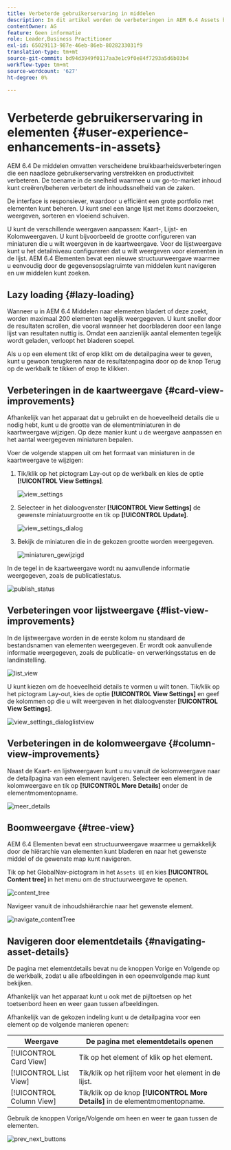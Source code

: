 ```yaml
---
title: Verbeterde gebruikerservaring in middelen
description: In dit artikel worden de verbeteringen in AEM 6.4 Assets beschreven.
contentOwner: AG
feature: Geen informatie
role: Leader,Business Practitioner
exl-id: 65029113-987e-46eb-86eb-8028233031f9
translation-type: tm+mt
source-git-commit: bd94d3949f0117aa3e1c9f0e84f7293a5d6b03b4
workflow-type: tm+mt
source-wordcount: '627'
ht-degree: 0%

---
```


# Verbeterde gebruikerservaring in elementen {#user-experience-enhancements-in-assets}

AEM 6.4 De middelen omvatten verscheidene bruikbaarheidsverbeteringen die een naadloze gebruikerservaring verstrekken en productiviteit verbeteren. De toename in de snelheid waarmee u uw go-to-market inhoud kunt creëren/beheren verbetert de inhoudssnelheid van de zaken.

De interface is responsiever, waardoor u efficiënt een grote portfolio met elementen kunt beheren. U kunt snel een lange lijst met items doorzoeken, weergeven, sorteren en vloeiend schuiven.

U kunt de verschillende weergaven aanpassen: Kaart-, Lijst- en Kolomweergaven. U kunt bijvoorbeeld de grootte configureren van miniaturen die u wilt weergeven in de kaartweergave. Voor de lijstweergave kunt u het detailniveau configureren dat u wilt weergeven voor elementen in de lijst. AEM 6.4 Elementen bevat een nieuwe structuurweergave waarmee u eenvoudig door de gegevensopslagruimte van middelen kunt navigeren en uw middelen kunt zoeken.

## Lazy loading {#lazy-loading}

Wanneer u in AEM 6.4 Middelen naar elementen bladert of deze zoekt, worden maximaal 200 elementen tegelijk weergegeven. U kunt sneller door de resultaten scrollen, die vooral wanneer het doorbladeren door een lange lijst van resultaten nuttig is. Omdat een aanzienlijk aantal elementen tegelijk wordt geladen, verloopt het bladeren soepel.

Als u op een element tikt of erop klikt om de detailpagina weer te geven, kunt u gewoon terugkeren naar de resultatenpagina door op de knop Terug op de werkbalk te tikken of erop te klikken.

## Verbeteringen in de kaartweergave {#card-view-improvements}

Afhankelijk van het apparaat dat u gebruikt en de hoeveelheid details die u nodig hebt, kunt u de grootte van de elementminiaturen in de kaartweergave wijzigen. Op deze manier kunt u de weergave aanpassen en het aantal weergegeven miniaturen bepalen.

Voer de volgende stappen uit om het formaat van miniaturen in de kaartweergave te wijzigen:

1. Tik/klik op het pictogram Lay-out op de werkbalk en kies de optie **[!UICONTROL View Settings]**.

   ![view_settings](assets/view_settings.png)

1. Selecteer in het dialoogvenster **[!UICONTROL View Settings]** de gewenste miniatuurgrootte en tik op **[!UICONTROL Update]**.

   ![view_settings_dialog](assets/view_settings_dialog.png)

1. Bekijk de miniaturen die in de gekozen grootte worden weergegeven.

   ![miniaturen_gewijzigd](assets/thumbnails_changed.png)

In de tegel in de kaartweergave wordt nu aanvullende informatie weergegeven, zoals de publicatiestatus.

![publish_status](assets/publish_status.png)

## Verbeteringen voor lijstweergave {#list-view-improvements}

In de lijstweergave worden in de eerste kolom nu standaard de bestandsnamen van elementen weergegeven. Er wordt ook aanvullende informatie weergegeven, zoals de publicatie- en verwerkingsstatus en de landinstelling.

![list_view](assets/list_view.png)

U kunt kiezen om de hoeveelheid details te vormen u wilt tonen. Tik/klik op het pictogram Lay-out, kies de optie **[!UICONTROL View Settings]** en geef de kolommen op die u wilt weergeven in het dialoogvenster **[!UICONTROL View Settings]**.

![view_settings_dialoglistview](assets/view_settings_dialoglistview.png)

## Verbeteringen in de kolomweergave {#column-view-improvements}

Naast de Kaart- en lijstweergaven kunt u nu vanuit de kolomweergave naar de detailpagina van een element navigeren. Selecteer een element in de kolomweergave en tik op **[!UICONTROL More Details]** onder de elementmomentopname.

![meer_details](assets/more_details.png)

## Boomweergave {#tree-view}

AEM 6.4 Elementen bevat een structuurweergave waarmee u gemakkelijk door de hiërarchie van elementen kunt bladeren en naar het gewenste middel of de gewenste map kunt navigeren.

Tik op het GlobalNav-pictogram in het `Assets UI` en kies **[!UICONTROL Content tree]** in het menu om de structuurweergave te openen.

![content_tree](assets/content_tree.png)

Navigeer vanuit de inhoudshiërarchie naar het gewenste element.

![navigate_contentTree](assets/navigate_contenttree.png)

## Navigeren door elementdetails {#navigating-asset-details}

De pagina met elementdetails bevat nu de knoppen Vorige en Volgende op de werkbalk, zodat u alle afbeeldingen in een opeenvolgende map kunt bekijken.

Afhankelijk van het apparaat kunt u ook met de pijltoetsen op het toetsenbord heen en weer gaan tussen afbeeldingen.

Afhankelijk van de gekozen indeling kunt u de detailpagina voor een element op de volgende manieren openen:

| **Weergave** | **De pagina met elementdetails openen** |
|---|---|
| [!UICONTROL Card View] | Tik op het element of klik op het element. |
| [!UICONTROL List View] | Tik/klik op het rijitem voor het element in de lijst. |
| [!UICONTROL Column View] | Tik/klik op de knop **[!UICONTROL More Details]** in de elementmomentopname. |

Gebruik de knoppen Vorige/Volgende om heen en weer te gaan tussen de elementen.

![prev_next_buttons](assets/prev_next_buttons.png)
